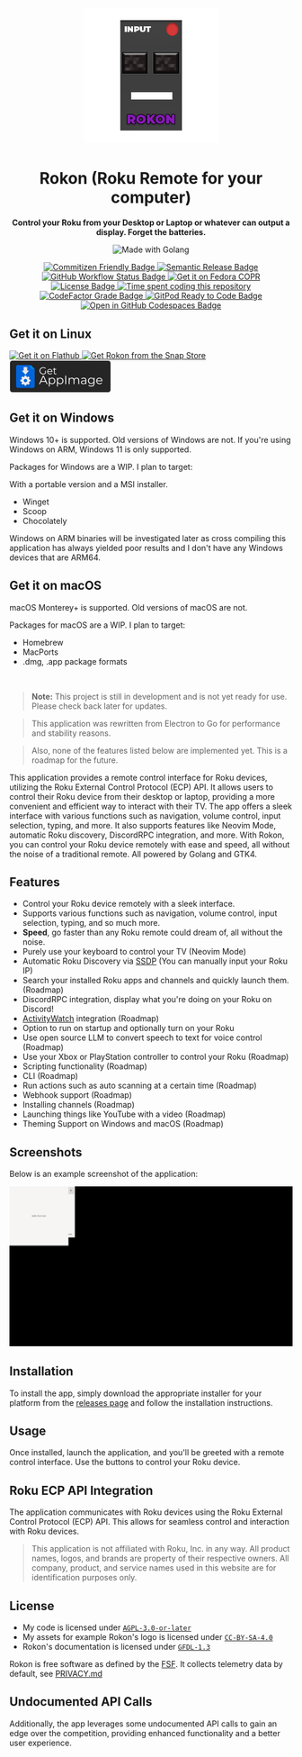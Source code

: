   <h1 align="center">
      <img alt="Rokon logo" src="assets/Rokon.png" width="240" />
      <h1 align="center" >Rokon (Roku Remote for your computer) </h1>
  </p>
  <p align="center">
    <b> Control your Roku from your Desktop or Laptop or whatever can output a display. Forget the batteries.</b>
  </p>
<p align="center">
 <a aria-label="Golang">
  <img alt="Made with Golang" src="https://ForTheBadge.com/images/badges/made-with-go.svg">
 </a>
</p>
<p align="center">
  <a aria-label="Commitizen" href="https://commitizen.github.io/cz-cli/">
    <img alt="Commitizen Friendly Badge" src="https://img.shields.io/badge/commitizen-friendly-brightgreen.svg?style=for-the-badge">
  </a>
  <a aria-label="Semantic Release" href="https://github.com/semantic-release/semantic-release">
    <img alt="Semantic Release Badge" src="https://img.shields.io/badge/%20%20%F0%9F%93%A6%F0%9F%9A%80-semantic--release-e10079.svg?style=for-the-badge">
    </a>
    <a aria-label="Build Status" href="https://github.com/BrycensRanch/Rokon/actions/workflows/publish.yml">
      <img alt="GitHub Workflow Status Badge" src="https://img.shields.io/github/actions/workflow/status/BrycensRanch/Rokon/publish.yml?label=BUILD&logo=github&style=for-the-badge">
    </a>
  <a href="https://copr.fedorainfracloud.org/coprs/brycensranch/rokon">
  <img alt="Get it on Fedora COPR" src="https://img.shields.io/badge/dynamic/json?color=blue&style=for-the-badge&label=copr build&query=builds.latest.state&url=https%3A%2F%2Fcopr.fedorainfracloud.org%2Fapi_3%2Fpackage%3Fownername%3Dbrycensranch%26projectname%3Drokon%26packagename%3Drokon%26with_latest_build%3DTrue">
  </a>
    <a aria-label="License" href="https://github.com/BrycensRanch/Rokon/blob/master/LICENSE.md">
      <img alt="License Badge" src="https://img.shields.io/github/license/BrycensRanch/Rokon?style=for-the-badge&labelColor=000000" />
    </a>
  <a href="https://wakatime.com/badge/github/BrycensRanch/Rokon"><img src="https://wakatime.com/badge/github/BrycensRanch/Rokon.svg?style=for-the-badge" alt="Time spent coding this repository"></a>
    <a aria-label="CodeFactor Grade" href="https://www.codefactor.io/repository/github/BrycensRanch/Rokon">
      <img alt="CodeFactor Grade Badge" src="https://img.shields.io/codefactor/grade/github/BrycensRanch/Rokon?style=for-the-badge" />
    </a>
    <a aria-label="GitPod Ready to Code" href="https://gitpod.io/from-referrer/">
      <img alt="GitPod Ready to Code Badge" src="https://img.shields.io/badge/Gitpod-Ready--to--Code-blue?logo=gitpod&style=for-the-badge" />
    </a>
    <a aria-label="Open in GitHub Codespaces" href="https://github.com/codespaces/new?hide_repo_select=true&ref=main&repo=604445666&machine=basicLinux32gb&devcontainer_path=.devcontainer%2Fdevcontainer.json&location=EastUs">
    <img alt="Open in GitHub Codespaces Badge"
      src="https://github.com/codespaces/badge.svg"
      />
    </a>
</p>
<h2>Get it on Linux</h2>

  <a href='https://flathub.org/apps/io.github.brycensranch.Rokon'>
    <img width='185'  alt='Get it on Flathub' src='https://flathub.org/api/badge?locale=en&style=for-the-badge'/>
  </a>

<a href="https://snapcraft.io/rokon">
  <img alt="Get Rokon from the Snap Store" src="https://snapcraft.io/static/images/badges/en/snap-store-black.svg" />
</a>

<a href="https://www.appimagehub.com/p/333339">
  <img alt="Get Rokon AppImage" src="https://raw.githubusercontent.com/srevinsaju/get-appimage/master/static/badges/get-appimage-branding-dark.png" />
</a>

<h2>Get it on Windows</h2>

Windows 10+ is supported. Old versions of Windows are not.
If you're using Windows on ARM, Windows 11 is only supported.

Packages for Windows are a WIP. I plan to target:

With a portable version and a MSI installer.

- Winget
- Scoop
- Chocolately

Windows on ARM binaries will be investigated later as cross compiling this application has always yielded poor results and I don't have any Windows devices that are ARM64.

<h2>Get it on macOS </h2>

macOS Monterey+ is supported. Old versions of macOS are not.

Packages for macOS are a WIP. I plan to target:
- Homebrew
- MacPorts
- .dmg, .app package formats

</br>

> **Note:** This project is still in development and is not yet ready for use. Please check back later for updates.

> This application was rewritten from Electron to Go for performance and stability reasons.

> Also, none of the features listed below are implemented yet. This is a roadmap for the future.

This application provides a remote control interface for Roku devices, utilizing the Roku External Control Protocol (ECP) API. It allows users to control their Roku device from their desktop or laptop, providing a more convenient and efficient way to interact with their TV. The app offers a sleek interface with various functions such as navigation, volume control, input selection, typing, and more. It also supports features like Neovim Mode, automatic Roku discovery, DiscordRPC integration, and more. With Rokon, you can control your Roku device remotely with ease and speed, all without the noise of a traditional remote. All powered by Golang and GTK4.

## Features

- Control your Roku device remotely with a sleek interface.
- Supports various functions such as navigation, volume control, input selection, typing, and so much more.
- **Speed**, go faster than any Roku remote could dream of, all without the noise.
- Purely use your keyboard to control your TV (Neovim Mode)
- Automatic Roku Discovery via [SSDP](https://www.pcmag.com/encyclopedia/term/ssdp) (You can manually input your Roku IP)
- Search your installed Roku apps and channels and quickly launch them. (Roadmap)
- DiscordRPC integration, display what you're doing on your Roku on Discord!
- [ActivityWatch](https://activitywatch.net/) integration (Roadmap)
- Option to run on startup and optionally turn on your Roku
- Use open source LLM to convert speech to text for voice control (Roadmap)
- Use your Xbox or PlayStation controller to control your Roku (Roadmap)
- Scripting functionality (Roadmap)
- CLI (Roadmap)
- Run actions such as auto scanning at a certain time (Roadmap)
- Webhook support (Roadmap)
- Installing channels (Roadmap)
- Launching things like YouTube with a video (Roadmap)
- Theming Support on Windows and macOS (Roadmap)

## Screenshots

Below is an example screenshot of the application:

![Example Screenshot](screenshots/desktop.png)

## Installation

To install the app, simply download the appropriate installer for your platform from the [releases page](https://github.com/BrycensRanch/Rokon/releases) and follow the installation instructions.

## Usage

Once installed, launch the application, and you'll be greeted with a remote control interface. Use the buttons to control your Roku device.

## Roku ECP API Integration

The application communicates with Roku devices using the Roku External Control Protocol (ECP) API. This allows for seamless control and interaction with Roku devices.

> This application is not affiliated with Roku, Inc. in any way.
> All product names, logos, and brands are property of their respective owners. All company, product, and service names used in this website are for identification purposes only.

## License

- My code is licensed under [`AGPL-3.0-or-later`](./LICENSE.md)
- My assets for example Rokon's logo is licensed under [`CC-BY-SA-4.0`](./assets/LICENSE.md)
- Rokon's documentation is licensed under [`GFDL-1.3`](https://raw.githubusercontent.com/IQAndreas/markdown-licenses/master/gnu-fdl-v1.3.md)

Rokon is free software as defined by the [FSF](https://fsf.org). It collects telemetry data by default, see [PRIVACY.md](./PRIVACY.md)

## Undocumented API Calls

Additionally, the app leverages some undocumented API calls to gain an edge over the competition, providing enhanced functionality and a better user experience.
